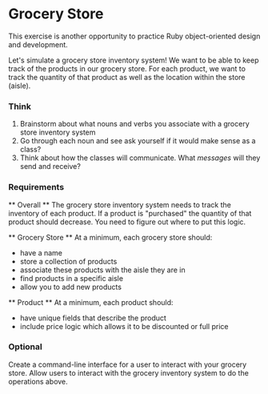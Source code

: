 # Grocery Store
This exercise is another opportunity to practice Ruby object-oriented design and development.

Let's simulate a grocery store inventory system! We want to be able to keep track of the products in our grocery store. For each product, we want to track the quantity of that product as well as the location within the store (aisle).

### Think
1. Brainstorm about what nouns and verbs you associate with a grocery store inventory system
1. Go through each noun and see ask yourself if it would make sense as a class?
1. Think about how the classes will communicate. What _messages_ will they send and receive?

### Requirements

** Overall **
The grocery store inventory system needs to track the inventory of each product. If a product is "purchased" the quantity of that product should decrease. You need to figure out where to put this logic.

** Grocery Store **
At a minimum, each grocery store should:
- have a name
- store a collection of products
- associate these products with the aisle they are in
- find products in a specific aisle
- allow you to add new products

** Product **
At a minimum, each product should:
- have unique fields that describe the product
- include price logic which allows it to be discounted or full price

### Optional
Create a command-line interface for a user to interact with your grocery store. Allow users to interact with the grocery inventory system to do the operations above.
